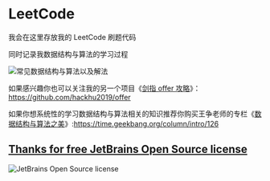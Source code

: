 # LeetCode
我会在这里存放我的 LeetCode 刷题代码

同时记录我数据结构与算法的学习过程

![常见数据结构与算法以及解法](img/数据结构与算法.png)

如果感兴趣你也可以关注我的另一个项目《[剑指 offer 攻略](https://github.com/hackhu2019/offer)》：https://github.com/hackhu2019/offer

如果你想系统性的学习数据结构与算法相关的知识推荐你购买王争老师的专栏《[数据结构与算法之美](https://time.geekbang.org/column/intro/126)》:https://time.geekbang.org/column/intro/126

## [Thanks for free JetBrains Open Source license](https://jb.gg/OpenSource)

![JetBrains Open Source license](F:\左耳听风\LeetCode\copy\LeetCode\img\jetbrains.png)
